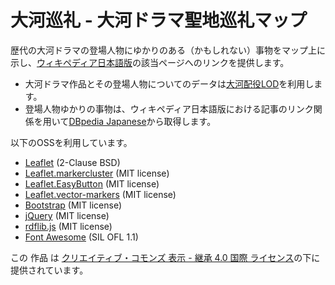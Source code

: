 # 大河巡礼 - 大河ドラマ聖地巡礼マップ
 歴代の大河ドラマの登場人物にゆかりのある（かもしれない）事物をマップ上に示し、[ウィキペディア日本語版](https://ja.wikipedia.org)の該当ページへのリンクを提供します。
 
* 大河ドラマ作品とその登場人物についてのデータは[大河配役LOD](http://gloria.ciao.jp/Taiga/Tree/00_datalist.php)を利用します。
* 登場人物ゆかりの事物は、ウィキペディア日本語版における記事のリンク関係を用いて[DBpedia Japanese](http://ja.dbpedia.org/)から取得します。

以下のOSSを利用しています。

* [Leaflet](http://leafletjs.com/) (2-Clause BSD)
* [Leaflet.markercluster](https://github.com/Leaflet/Leaflet.markercluster) (MIT license)
* [Leaflet.EasyButton](https://github.com/CliffCloud/Leaflet.EasyButton) (MIT license)
* [Leaflet.vector-markers](https://github.com/hiasinho/Leaflet.vector-markers) (MIT license)
* [Bootstrap](http://getbootstrap.com/) (MIT license)
* [jQuery](http://jquery.com/) (MIT license)
* [rdflib.js](https://github.com/linkeddata/rdflib.js) (MIT license)
* [Font Awesome](https://fortawesome.github.io/Font-Awesome/) (SIL OFL 1.1)

この 作品 は [クリエイティブ・コモンズ 表示 - 継承 4.0 国際 ライセンス](http://creativecommons.org/licenses/by-sa/4.0/)の下に提供されています。
